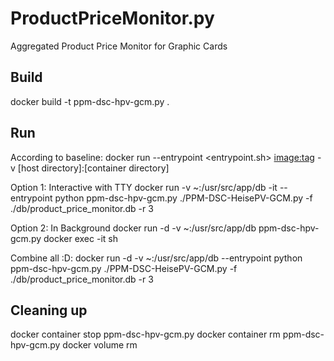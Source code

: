 # ProductPriceMonitor.py
Aggregated Product Price Monitor for Graphic Cards


## Build
docker build -t ppm-dsc-hpv-gcm.py .


## Run
According to baseline:
  docker run --entrypoint <entrypoint.sh> <image:tag> <arg1> <arg2> <arg3>
  -v [host directory]:[container directory]

Option 1: Interactive with TTY
docker run -v ~:/usr/src/app/db -it --entrypoint python ppm-dsc-hpv-gcm.py ./PPM-DSC-HeisePV-GCM.py -f ./db/product_price_monitor.db -r 3

Option 2: In Background
docker run -d -v ~:/usr/src/app/db ppm-dsc-hpv-gcm.py
docker exec -it <container name> sh

Combine all :D:
docker run -d -v ~:/usr/src/app/db --entrypoint python ppm-dsc-hpv-gcm.py ./PPM-DSC-HeisePV-GCM.py -f ./db/product_price_monitor.db -r 3


## Cleaning up
 docker container stop ppm-dsc-hpv-gcm.py
 docker container rm ppm-dsc-hpv-gcm.py
 docker volume rm <volumename>
